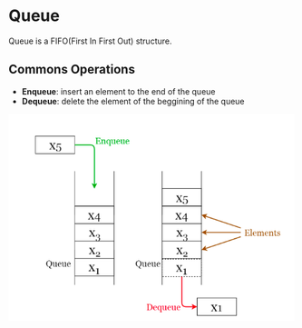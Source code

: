 # Queue

Queue is a FIFO(First In First Out) structure.

## Commons Operations

*  **Enqueue**: insert an element to the end of the queue
*  **Dequeue**: delete the element of the beggining of the queue

![Alt text](./queue.png?raw=true "Queue")
